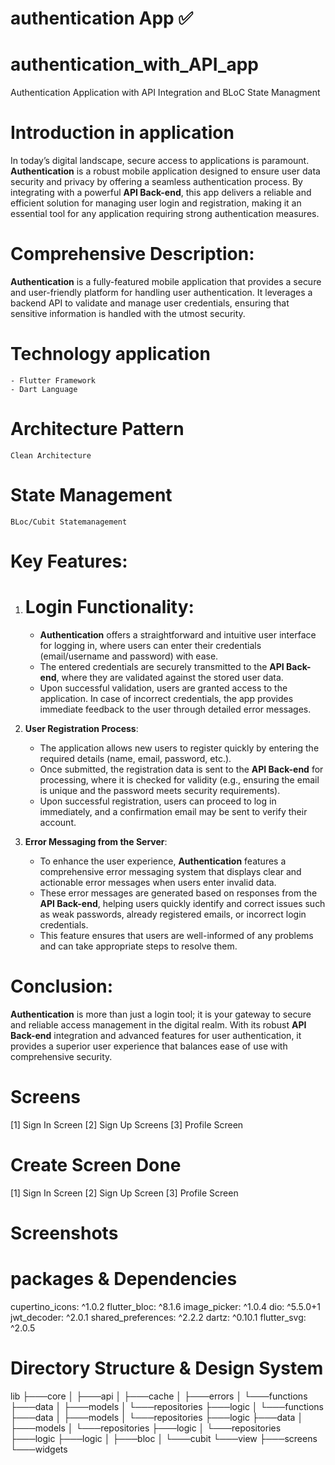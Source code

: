 # authentication App ✅

# authentication_with_API_app
 Authentication Application with API Integration and BLoC State Managment

# Introduction in application
In today’s digital landscape, secure access to applications is paramount. **Authentication** is a robust mobile application designed to ensure user data security and privacy by offering a seamless authentication process. By integrating with a powerful **API Back-end**, this app delivers a reliable and efficient solution for managing user login and registration, making it an essential tool for any application requiring strong authentication measures.

# Comprehensive Description:
**Authentication** is a fully-featured mobile application that provides a secure and user-friendly platform for handling user authentication. It leverages a backend API to validate and manage user credentials, ensuring that sensitive information is handled with the utmost security.

# Technology application
    - Flutter Framework
    - Dart Language 

# Architecture Pattern
    Clean Architecture 

# State Management
    BLoc/Cubit Statemanagement

# Key Features:

1. # Login Functionality:
   - **Authentication** offers a straightforward and intuitive user interface for logging in, where users can enter their credentials (email/username and password) with ease.
   - The entered credentials are securely transmitted to the **API Back-end**, where they are validated against the stored user data.
   - Upon successful validation, users are granted access to the application. In case of incorrect credentials, the app provides immediate feedback to the user through detailed error messages.

2. **User Registration Process**:
   - The application allows new users to register quickly by entering the required details (name, email, password, etc.).
   - Once submitted, the registration data is sent to the **API Back-end** for processing, where it is checked for validity (e.g., ensuring the email is unique and the password meets security requirements).
   - Upon successful registration, users can proceed to log in immediately, and a confirmation email may be sent to verify their account.

3. **Error Messaging from the Server**:
   - To enhance the user experience, **Authentication** features a comprehensive error messaging system that displays clear and actionable error messages when users enter invalid data.
   - These error messages are generated based on responses from the **API Back-end**, helping users quickly identify and correct issues such as weak passwords, already registered emails, or incorrect login credentials.
   - This feature ensures that users are well-informed of any problems and can take appropriate steps to resolve them.

# Conclusion:
**Authentication** is more than just a login tool; it is your gateway to secure and reliable access management in the digital realm. With its robust **API Back-end** integration and advanced features for user authentication, it provides a superior user experience that balances ease of use with comprehensive security.

# Screens
[1] Sign In Screen
[2] Sign Up Screens
[3] Profile Screen

# Create Screen Done
[1] Sign In Screen
[2] Sign Up Screen
[3] Profile Screen

# Screenshots


# packages & Dependencies
  cupertino_icons: ^1.0.2
  flutter_bloc: ^8.1.6
  image_picker: ^1.0.4
  dio: ^5.5.0+1
  jwt_decoder: ^2.0.1
  shared_preferences: ^2.2.2
  dartz: ^0.10.1
  flutter_svg: ^2.0.5

# Directory Structure & Design System

lib
├───core
│   ├───api
│   ├───cache
│   ├───errors
│   └───functions
├───data
│   ├───models
│   └───repositories
├───logic
│   └───functions
├───data
│   ├───models
│   └───repositories
├───logic
├───data
│   ├───models
│   └───repositories
├───logic
│   └───repositories
├───logic
├───logic
│   ├───bloc
│   └───cubit
└───view
    ├───screens
    └───widgets
